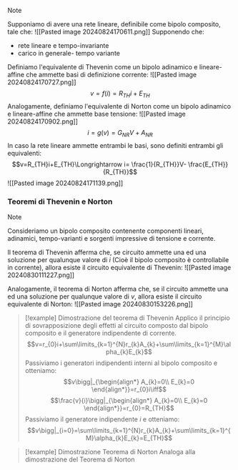 >[!note]
>Supponiamo di avere una rete lineare, definibile come bipolo composito, tale che:
>![[Pasted image 20240824170611.png]]
>Supponendo che:
>- rete lineare e tempo-invariante
>- carico in generale- tempo variante
>
>Definiamo l'equivalente di Thevenin come un bipolo adinamico e lineare-affine che ammette basi di definizione corrente:
>![[Pasted image 20240824170727.png]]
>$$v=f(i)=R_{TH}i+E_{TH}$$
>Analogamente, definiamo l'equivalente di Norton come un bipolo adinamico e lineare-affine che ammette base tensione:
>![[Pasted image 20240824170902.png]]
>$$i=g(v)=G_{NR}V+A_{NR}$$
>In caso la rete lineare ammette entrambi le basi, sono definiti entrambi gli equivalenti:
>$$v=R_{TH}i+E_{TH}\Longrightarrow i= \frac{1}{R_{TH}}V- \frac{E_{TH}}{R_{TH}}$$
>![[Pasted image 20240824171139.png]]

### Teoremi di Thevenin e Norton
>[!note]
>Consideriamo un bipolo composito contenente componenti lineari, adinamici, tempo-varianti e sorgenti impressive di tensione e corrente.
>
>Il teorema di Thevenin afferma che, se circuito ammette una ed una soluzione per qualunque valore di $i$ (Cioè il bipolo composito è controllabile in corrente), allora esiste il circuito equivalente di Thevenin:
>![[Pasted image 20240830111227.png]]
>
>Analogamente, il teorema di Norton afferma che, se il circuito ammette una ed una soluzione per qualunque valore di $v$, allora esiste il circuito equivalente di Norton:
>![[Pasted image 20240830153226.png]]

>[!example] Dimostrazione del teorema di Thevenin
>Applico il principio di sovrapposizione degli effetti al circuito composto dal bipolo composito e il generatore indipendente di corrente.
>$$v=r_{0}i+\sum\limits_{k=1}^{N}r_{k}A_{k}+\sum\limits_{k=1}^{M}\alpha_{k}E_{k}$$
>Passiviamo i generatori indipendenti interni al bipolo composito e otteniamo: $$v\bigg|_{\begin{align*}
>A_{k}=0\\
>E_{k}=0
>\end{align*}}=r_{0}i\iff$$
>$$\frac{v}{i}\bigg|_{\begin{align*}
>A_{k}=0\\
>E_{k}=0
>\end{align*}}=r_{0}=R_{TH}$$
>Passiviamo il generatore indipendente $i$ e otteniamo:
>$$v\bigg|_{i=0}=\sum\limits_{k=1}^{N}r_{k}A_{k}+\sum\limits_{k=1}^{M}\alpha_{k}E_{k}=E_{TH}$$

>[!example] Dimostrazione Teorema di Norton
>Analoga alla dimostrazione del Teorema di Norton

